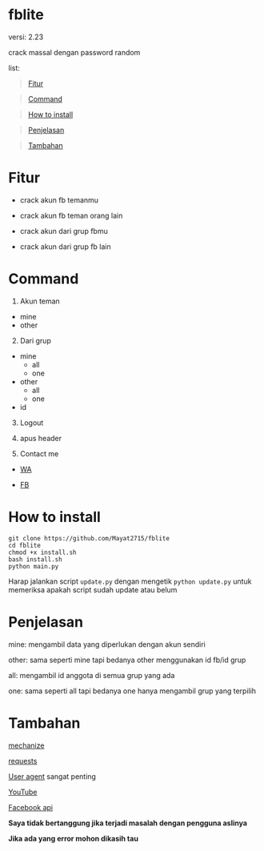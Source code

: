 # fblite

versi: 2.23

crack massal dengan password random

list:
> [Fitur](#fitur)

> [Command](#command)

> [How to install](#how-to-install)

> [Penjelasan](#penjelasan)

> [Tambahan](#tambahan)

# Fitur
- crack akun fb temanmu

- crack akun fb teman orang lain

- crack akun dari grup fbmu
  
- crack akun dari grup fb lain


# Command
1. Akun teman
  - mine
  - other

2. Dari grup
  - mine
    - all
    - one
  - other
    - all
    - one
  - id

3. Logout

4. apus header
  
5. Contact me
 - [WA](https://wa.me/62895640466851)
    
 - [FB](https://fb.me/mayat.mayat.58555)
    


# How to install
```
git clone https://github.com/Mayat2715/fblite
cd fblite
chmod +x install.sh
bash install.sh
python main.py
```

Harap jalankan script `update.py` dengan mengetik `python update.py` untuk memeriksa apakah script sudah update atau belum

# Penjelasan
mine: mengambil data yang diperlukan dengan akun sendiri

other: sama seperti mine tapi bedanya other menggunakan id fb/id grup

all: mengambil id anggota di semua grup yang ada

one: sama seperti all tapi bedanya one hanya mengambil grup yang terpilih

# Tambahan

[mechanize](https://pypi.org/project/mechanize/0.4.2/)

[requests](https://pypi.org/project/requests/2.22.0/)

[User agent](https://google.com/search?q=user+agent+checker) sangat penting

[YouTube](https://youtu.be/merW22uixKo)

[Facebook api](https://developers.facebook.com/docs/graph-api)

**Saya tidak bertanggung jika terjadi masalah dengan pengguna aslinya**

**Jika ada yang error mohon dikasih tau**

